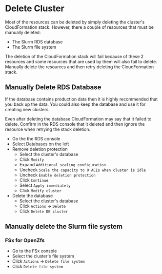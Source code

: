# Delete Cluster

Most of the resources can be deleted by simply deleting the cluster's CloudFormation stack.
However, there a couple of resources that must be manually deleted:

* The Slurm RDS database
* The Slurm file system

The deletion of the CloudFormation stack will fail because of these 2 resources and some resources that are used
by them will also fail to delete.
Manually delete the resources and then retry deleting the CloudFormation stack.

## Manually Delete RDS Database

If the database contains production data then it is highly recommended that you back up the data.
You could also keep the database and use it for creating new clusters.


Even after deleting the database CloudFormation may say that it failed to delete.
Confirm in the RDS console that it deleted and then ignore the resource when retrying the stack deletion.

* Go the the RDS console
* Select Databases on the left
* Remove deletion protection
    * Select the cluster's database
    * Click `Modify`
    * Expand `Additional scaling configuration`
    * Uncheck `Scale the capacity to 0 ACIs when cluster is idle`
    * Uncheck `Enable deletion protection`
    * Click `Continue`
    * Select `Apply immediately`
    * Click `Modify cluster`
* Delete the database
    * Select the cluster's database
    * Click `Actions` -> `Delete`
    * Click `Delete DB cluster`

## Manually delete the Slurm file system

### FSx for OpenZfs

* Go to the FSx console
* Select the cluster's file system
* Click `Actions` -> `Delete file system`
* Click `Delete file system`
